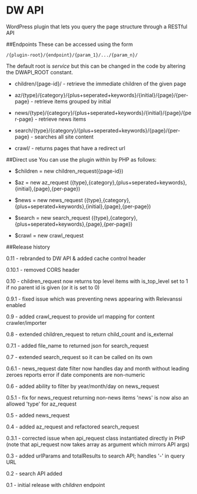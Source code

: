 DW API
==========

WordPress plugin that lets you query the page structure through a RESTful API

##Endpoints
These can be accessed using the form

	/{plugin-root}/{endpoint}/{param_1}/.../{param_n}/

The default root is _service_ but this can be changed in the code by altering the DWAPI_ROOT constant.

* children/{page-id}/ - retrieve the immediate children of the given page

* az/{type}/{category}/{plus+seperated+keywords}/{initial}/{page}/{per-page} - retrieve items grouped by initial

* news/{type}/{category}/{plus+seperated+keywords}/{initial}/{page}/{per-page} - retrieve news items

* search/{type}/{category}/{plus+seperated+keywords}/{page}/{per-page} - searches all site content

* crawl/ - returns pages that have a redirect url

##Direct use
You can use the plugin within by PHP as follows:

* $children = new children_request({page-id})

* $az = new az_request ({type},{category},{plus+seperated+keywords},{initial},{page},{per-page})

* $news = new news_request ({type},{category},{plus+seperated+keywords},{initial},{page},{per-page})

* $search = new search_request ({type},{category},{plus+seperated+keywords},{page},{per-page})

* $crawl = new crawl_request

##Release history

0.11   - rebranded to DW API & added cache control header

0.10.1 - removed CORS header

0.10   - children_request now returns top level items with is_top_level set to 1 if
        no parent id is given (or it is set to 0)

0.9.1  - fixed issue which was preventing news appearing with Relevanssi enabled

0.9    - added crawl_request to provide url mapping for content crawler/importer

0.8    - extended children_request to return child_count and is_external

0.7.1  - added file_name to returned json for search_request

0.7    - extended search_request so it can be called on its own

0.6.1  - news_request date filter now handles day and month without leading zeroes
        reports error if date components are non-numeric

0.6    - added ability to filter by year/month/day on news_request

0.5.1  - fix for news_request returning non-news items
        'news' is now also an allowed 'type' for az_request

0.5    - added news_request

0.4    - added az_request and refactored search_request

0.3.1  - corrected issue when api_request class instantiated directly in PHP
        (note that api_request now takes array as argument which mirrors API args)

0.3    - added urlParams and totalResults to search API; handles '-' in query URL

0.2    - search API added

0.1    - initial release with _children_ endpoint
